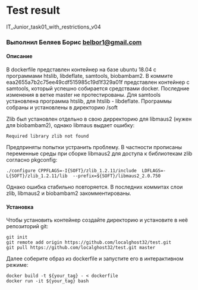 # Test result
IT_Junior_task01_with_restrictions_v04

### Выполнил Беляев Борис belbor1@gmail.com

#### Описание
В dockerfile представлен контейнер на базе ubuntu 18.04 с программами htslib, libdeflate, samtools, biobambam2.
В коммите eaa2655a7b2c75ee49cdf515985c19d1f329a01f представлен контейнер с samtools, который успешно собирается средствами docker.
Последние изменения в ветке master не протестированы.
Для samtools установлена программа htslib, для htslib - libdeflate. Программы собраны и установлены в директорию /soft

Zlib был установлен отдельно в свою дирректорию для libmaus2 (нужен для biobambam2), однако libmaus выдает ошибку:
    
    Required library zlib not found

Предприняты попытки устранить проблему. В частности прописаны переменные среды при сборке libmaus2 для доступа к библиотекам zlib согласно pkgconfig:
    
    ./configure CPPFLAGS=-I{SOFT}/zlib_1.2.11/include  LDFLAGS=-L{SOFT}/zlib_1.2.11/lib  --prefix=${SOFT}/libmaus2_2.0.750

Однако ошибка стабильно повторяется. 
В последних коммитах слои zlib, libmaus2 и biobambam2 закомментированы.

#### Установка
Чтобы установить контейнер создайте директорию и установите в неё репозиторий git:
    
    git init 
    git remote add origin https://github.com/localghost32/test.git
    git pull https://github.com/localghost32/test.git master
    
Далее соберите образ из dockerfile и запустите его в интерактивном режиме:

    docker build -t ${your_tag} - < dockerfile
    docker run -it ${your_tag} bash
